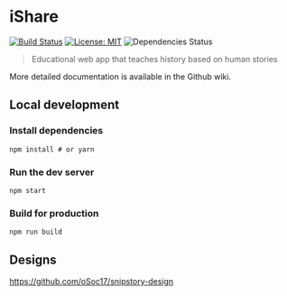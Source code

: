 # iShare

[![Build Status](https://travis-ci.org/oSoc17/ishare.svg?branch=develop)](https://travis-ci.org/oSoc17/ishare)
[![License: MIT](https://img.shields.io/badge/License-MIT-blue.svg)](https://opensource.org/licenses/MIT)
![Dependencies Status](https://david-dm.org/osoc17/ishare.svg)

> Educational web app that teaches history based on human stories

More detailed documentation is available in the Github wiki.

## Local development

### Install dependencies

```shell
npm install # or yarn
```

### Run the dev server

```
npm start
```

### Build for production

```
npm run build
```
## Designs
https://github.com/oSoc17/snipstory-design
